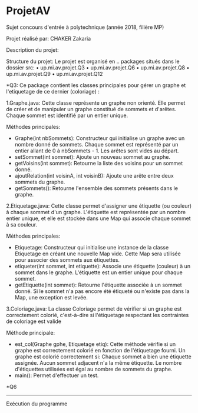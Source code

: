 # ProjetAV
Sujet concours d'entrée à polytechnique (année 2018, filière MP)

Projet réalisé par:
CHAKER Zakaria

Description du projet:


Structure du projet:
Le projet est organisé en .. packages situés dans le dossier src:
•	up.mi.av.projet.Q3
•	up.mi.av.projet.Q6
•	up.mi.av.projet.Q8
•	up.mi.av.projet.Q9
•	up.mi.av.projet.Q12

*Q3:
Ce package contient les classes principales pour gérer un graphe et l'etiquetage de ce dernier (coloriage) :

1.Graphe.java:
Cette classe représente un graphe non orienté. Elle permet de créer et de manipuler un graphe constitué de sommets et d'arêtes. Chaque sommet est identifié par un entier unique.

Méthodes principales:

- Graphe(int nbSommets): Constructeur qui initialise un graphe avec un nombre donné de sommets. Chaque sommet est représenté par un entier allant de 0 à nbSommets - 1. Les arêtes sont vides au départ.
- setSommet(int sommet): Ajoute un nouveau sommet au graphe.
- getVoisins(int sommet): Retourne la liste des voisins pour un sommet donné.
- ajoutRelation(int voisinA, int voisinB): Ajoute une arête entre deux sommets du graphe.
- getSommets(): Retourne l'ensemble des sommets présents dans le graphe.

2.Etiquetage.java: 
Cette classe permet d'assigner une étiquette (ou couleur) à chaque sommet d'un graphe. L'étiquette est représentée par un nombre entier unique, et elle est stockée dans une Map qui associe chaque sommet à sa couleur.

Méthodes principales:

- Etiquetage: Constructeur qui initialise une instance de la classe Etiquetage en créant une nouvelle Map vide. Cette Map sera utilisée pour associer des sommets aux étiquettes.
- etiqueter(int sommet, int etiquette):  Associe une étiquette (couleur) à un sommet dans le graphe. L'étiquette est un entier unique pour chaque sommet.
- getEtiquette(int sommet): Retourne l'étiquette associée à un sommet donné. Si le sommet n'a pas encore été étiqueté ou n'existe pas dans la Map, une exception est levée.

3.Coloriage.java: 
La classe Coloriage permet de vérifier si un graphe est correctement colorié, c'est-à-dire si l'étiquetage respectant les contraintes de coloriage est valide

Méthode principale:

- est_col(Graphe gphe, Etiquetage etiq): Cette méthode vérifie si un graphe est correctement colorié en fonction de l'étiquetage fourni. Un graphe est colorié correctement si: Chaque sommet a bien une étiquette assignée. Aucun sommet adjacent n'a la même étiquette. Le nombre d'étiquettes utilisées est égal au nombre de sommets du graphe.
- main(): Permet d'effectuer un test.


*Q6

________________________________________
Exécution du programme

